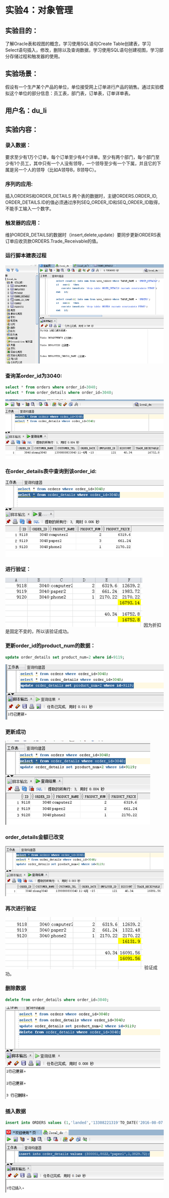 # 实验4：对象管理
## 实验目的：
了解Oracle表和视图的概念，学习使用SQL语句Create Table创建表，学习Select语句插入，修改，删除以及查询数据，学习使用SQL语句创建视图，学习部分存储过程和触发器的使用。
## 实验场景：
假设有一个生产某个产品的单位，单位接受网上订单进行产品的销售。通过实验模拟这个单位的部分信息：员工表，部门表，订单表，订单详单表。
## 用户名：du_li
## 实验内容：
### 录入数据：
要求至少有1万个订单，每个订单至少有4个详单。至少有两个部门，每个部门至少有1个员工，其中只有一个人没有领导，一个领导至少有一个下属，并且它的下属是另一个人的领导（比如A领导B，B领导C）。
### 序列的应用:
插入ORDERS和ORDER_DETAILS 两个表的数据时，主键ORDERS.ORDER_ID, ORDER_DETAILS.ID的值必须通过序列SEQ_ORDER_ID和SEQ_ORDER_ID取得，不能手工输入一个数字。
### 触发器的应用：
维护ORDER_DETAILS的数据时（insert,delete,update）要同步更新ORDERS表订单应收货款ORDERS.Trade_Receivable的值。
### 运行脚本建表过程
![image](https://github.com/03DuLi/Oracle/blob/master/test4/a.png)
### 查询某order_id为3040:
```sql
select * from orders where order_id=3040;
select * from order_details where order_id=3040;
```
![image](https://github.com/03DuLi/Oracle/blob/master/test4/b.png)
### 在order_details表中查询到该order_id:
![image](https://github.com/03DuLi/Oracle/blob/master/test4/c.png)
### 进行验证：
![image](https://github.com/03DuLi/Oracle/blob/master/test4/d.png)
因为折扣是固定不变的，所以该验证成功。
### 更新order_id的product_num的数据：
```sql
update order_details set product_num=2 where id=9119;
```
![image](https://github.com/03DuLi/Oracle/blob/master/test4/e.png)
### 更新成功
![image](https://github.com/03DuLi/Oracle/blob/master/test4/f.png)
### order_details金额已改变
![image](https://github.com/03DuLi/Oracle/blob/master/test4/g.png)
### 再次进行验证
![image](https://github.com/03DuLi/Oracle/blob/master/test4/h.png)
验证成功。
### 删除数据
```sql
delete from order_details where order_id=3040;
```
![image](https://github.com/03DuLi/Oracle/blob/master/test4/i.png)
### 插入数据
```sql
insert into ORDERS values (1,'landed','13308221319'TO_DATE('2016-08-07 12:24:18','SYYYY-MM-DD HH24:MI:SS') ,1,22,23)
```
![image](https://github.com/03DuLi/Oracle/blob/master/test4/k.png)
